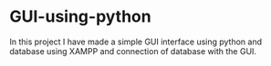 # GUI-using-python
In this project I have made a simple GUI interface using python and database using XAMPP and connection of database with the GUI.
